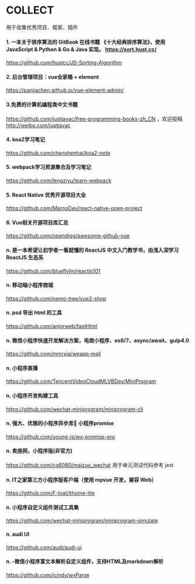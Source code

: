 # COLLECT
用于收集优秀项目、框架、插件

#### 1. 一本关于排序算法的 GitBook 在线书籍 《十大经典排序算法》，使用 JavaScript & Python & Go & Java 实现。 https://sort.hust.cc/
https://github.com/hustcc/JS-Sorting-Algorithm

#### 2. 后台管理项目：vue全家桶 + element 
https://panjiachen.github.io/vue-element-admin/

#### 3.免费的计算机编程类中文书籍 
https://github.com/justjavac/free-programming-books-zh_CN ，欢迎投稿 http://weibo.com/justjavac

#### 4. koa2学习笔记
https://github.com/chenshenhai/koa2-note

#### 5. webpack学习资源集合及学习笔记
https://github.com/lengziyu/learn-webpack

#### 5. React Native 优秀开源项目大全
https://github.com/MarnoDev/react-native-open-project

#### 6. Vue相关开源项目库汇总
https://github.com/opendigg/awesome-github-vue

#### n. 是一本希望让初学者一看就懂的 ReactJS 中文入门教学书，由浅入深学习 ReactJS 生态系
https://github.com/blueflylin/reactjs101

#### n. 移动端小程序商城
https://github.com/nemo-tree/vue2-shop

#### n. psd 导出 html 的工具
https://github.com/anjorweb/fastHtml

#### n. 微信小程序快速开发解决方案，电商小程序、es6/7、async/await、gulp4.0
https://github.com/mmrxia/weapp-mall

#### n. 小程序直播
https://github.com/TencentVideoCloudMLVBDev/MiniProgram

#### n. 小程序开发构建工具
https://github.com/wechat-miniprogram/miniprogram-cli

#### n. 强大、优雅的小程序异步库:rocket: 小程序promise
https://github.com/young-js/wx-promise-pro

#### n. 卖座网，小程序版(非官方) 
https://github.com/cg8080/maizuo_wechat
用于单元测试代码参考 jest

#### n. IT之家第三方小程序版客户端（使用 mpvue 开发，兼容 Web）
https://github.com/F-loat/ithome-lite

#### n. 小程序自定义组件测试工具集 
https://github.com/wechat-miniprogram/miniprogram-simulate

#### n. audi UI
https://github.com/audi/audi-ui

#### n. -微信小程序富文本解析自定义组件，支持HTML及markdown解析 
https://github.com/icindy/wxParse
